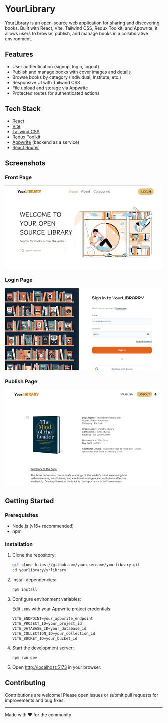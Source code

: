 # YourLibrary

YourLibrary is an open-source web application for sharing and discovering books. Built with React, Vite, Tailwind CSS, Redux Toolkit, and Appwrite, it allows users to browse, publish, and manage books in a collaborative environment.

## Features

- User authentication (signup, login, logout)
- Publish and manage books with cover images and details
- Browse books by category (Individual, Institute, etc.)
- Responsive UI with Tailwind CSS
- File upload and storage via Appwrite
- Protected routes for authenticated actions

## Tech Stack

- [React](https://react.dev/)
- [Vite](https://vitejs.dev/)
- [Tailwind CSS](https://tailwindcss.com/)
- [Redux Toolkit](https://redux-toolkit.js.org/)
- [Appwrite](https://appwrite.io/) (backend as a service)
- [React Router](https://reactrouter.com/)

## Screenshots

### Front Page

![Front Page](./yrlibrary/img/front.png)

### Login Page

![Login Page](./yrlibrary/img/login.png)

### Publish Page

![Publish Page](./yrlibrary/img/publish.png)

## Getting Started

### Prerequisites

- Node.js (v16+ recommended)
- npm

### Installation

1. Clone the repository:
   ```sh
   git clone https://github.com/yourusername/yourlibrary.git
   cd yourlibrary/yrlibrary
   ```

2. Install dependencies:
   ```sh
   npm install
   ```

3. Configure environment variables:

   Edit `.env` with your Appwrite project credentials:
   ```
   VITE_ENDPOINT=your_appwrite_endpoint
   VITE_PROJECT_ID=your_project_id
   VITE_DATABASE_ID=your_database_id
   VITE_COLLECTION_ID=your_collection_id
   VITE_BUCKET_ID=your_bucket_id
   ```

4. Start the development server:
   ```sh
   npm run dev
   ```

5. Open [http://localhost:5173](http://localhost:5173) in your browser.

## Contributing

Contributions are welcome! Please open issues or submit pull requests for improvements and bug fixes.


---

Made with ❤️ for the community
